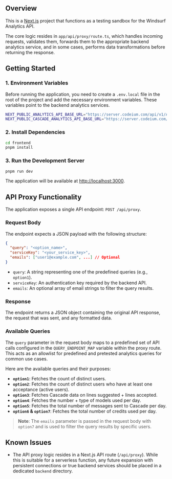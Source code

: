 ## Overview

This is a [Next.js](https://nextjs.org) project that functions as a testing sandbox for the Windsurf Analytics API.

The core logic resides in `app/api/proxy/route.ts`, which handles incoming requests, validates them, forwards them to the appropriate backend analytics service, and in some cases, performs data transformations before returning the response.

## Getting Started

### 1. Environment Variables

Before running the application, you need to create a `.env.local` file in the root of the project and add the necessary environment variables. These variables point to the backend analytics services.

```bash
NEXT_PUBLIC_ANALYTICS_API_BASE_URL="https://server.codeium.com/api/v1/Analytics"
NEXT_PUBLIC_CASCADE_ANALYTICS_API_BASE_URL="https://server.codeium.com/api/v1/CascadeAnalytics"
```

### 2. Install Dependencies

```bash
cd frontend
pnpm install
```

### 3. Run the Development Server

```bash
pnpm run dev
```

The application will be available at [http://localhost:3000](http://localhost:3000).

## API Proxy Functionality

The application exposes a single API endpoint: `POST /api/proxy`.

### Request Body

The endpoint expects a JSON payload with the following structure:

```json
{
  "query": "<option_name>",
  "serviceKey": "<your_service_key>",
  "emails": ["user1@example.com", ...] // Optional
}
```

- `query`: A string representing one of the predefined queries (e.g., `option1`).
- `serviceKey`: An authentication key required by the backend API.
- `emails`: An optional array of email strings to filter the query results.

### Response

The endpoint returns a JSON object containing the original API response, the request that was sent, and any formatted data.

### Available Queries

The `query` parameter in the request body maps to a predefined set of API calls configured in the `QUERY_ENDPOINT_MAP` variable within the proxy route. This acts as an allowlist for predefined and pretested analytics queries for common use cases.

Here are the available queries and their purposes:

- **`option1`**: Fetches the count of distinct users.
- **`option2`**: Fetches the count of distinct users who have at least one acceptance (active users).
- **`option3`**: Fetches Cascade data on lines suggested + lines accepted.
- **`option4`**: Fetches the number + type of models used per day.
- **`option5`**: Fetches the total number of messages sent to Cascade per day.
- **`option6` & `option7`**: Fetches the total number of credits used per day.

> **Note**: The `emails` parameter is passed in the request body with `option7` and is used to filter the query results by specific users.

## Known Issues

- The API proxy logic resides in a Next.js API route (`/api/proxy`). While this is suitable for a serverless function, any future expansion with persistent connections or true backend services should be placed in a dedicated `backend` directory.
